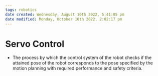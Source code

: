 ```yaml
---
tags: robotics
date created: Wednesday, August 10th 2022, 5:41:05 pm
date modified: Monday, October 10th 2022, 2:02:17 pm
---
```


# Servo Control
- The process by which the control system of the robot checks if the attained pose of the robot corresponds to the pose specified by the motion planning with required performance and safety criteria.

